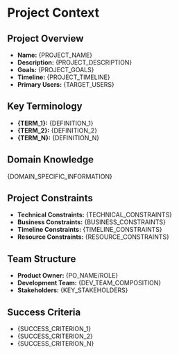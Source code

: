 # Project Context

## Project Overview
- **Name:** {PROJECT_NAME}
- **Description:** {PROJECT_DESCRIPTION}
- **Goals:** {PROJECT_GOALS}
- **Timeline:** {PROJECT_TIMELINE}
- **Primary Users:** {TARGET_USERS}

## Key Terminology
- **{TERM_1}:** {DEFINITION_1}
- **{TERM_2}:** {DEFINITION_2}
- **{TERM_N}:** {DEFINITION_N}

## Domain Knowledge
{DOMAIN_SPECIFIC_INFORMATION}

## Project Constraints
- **Technical Constraints:** {TECHNICAL_CONSTRAINTS}
- **Business Constraints:** {BUSINESS_CONSTRAINTS}
- **Timeline Constraints:** {TIMELINE_CONSTRAINTS}
- **Resource Constraints:** {RESOURCE_CONSTRAINTS}

## Team Structure
- **Product Owner:** {PO_NAME/ROLE}
- **Development Team:** {DEV_TEAM_COMPOSITION}
- **Stakeholders:** {KEY_STAKEHOLDERS}

## Success Criteria
- {SUCCESS_CRITERION_1}
- {SUCCESS_CRITERION_2}
- {SUCCESS_CRITERION_N}